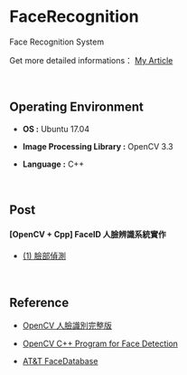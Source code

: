 # FaceRecognition

Face Recognition System

Get more detailed informations： [My Article](https://wenyuanchen.000webhostapp.com/category/opencv-faceid-%E4%BA%BA%E8%87%89%E8%AD%98%E5%88%A5)

<br/>

## Operating Environment

* **OS :** Ubuntu 17.04

* **Image Processing Library :** OpenCV 3.3

* **Language :** C++

<br/>

## Post

#### [OpenCV + Cpp] FaceID 人臉辨識系統實作

- [(1) 臉部偵測](https://a1996850622.github.io/Post/OpenCV/FaceID/FaceID.html)

<br/>

## Reference

* [OpenCV 人臉識別完整版](http://www.jianshu.com/p/232b12db4ea6)

* [OpenCV C++ Program for Face Detection](http://www.geeksforgeeks.org/opencv-c-program-face-detection/)

* [AT&T FaceDatabase](http://www.cl.cam.ac.uk/research/dtg/attarchive/facedatabase.html)

